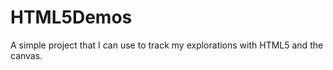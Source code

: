 HTML5Demos
==========

A simple project that I can use to track my explorations with HTML5 and the canvas.
